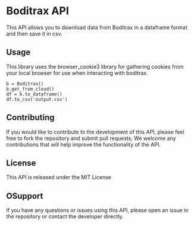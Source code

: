 # Boditrax API

This API allows you to download data from Boditrax in a dataframe format and then save it in csv. 

## Usage

This library uses the browser_cookie3 library for gathering cookies from your local browser for use when interacting with boditrax.
```
b = Boditrax()
b.get_from_cloud()
df = b.to_dataframe()
df.to_csv('output.csv')
```

## Contributing

If you would like to contribute to the development of this API, please feel free to fork the repository and submit pull requests. We welcome any contributions that will help improve the functionality of the API.

## License

This API is released under the MIT License

## OSupport

If you have any questions or issues using this API, please open an issue in the repository or contact the developer directly.